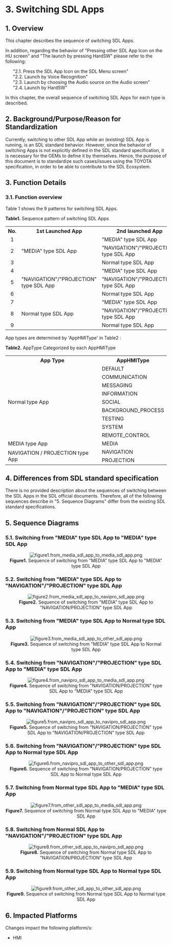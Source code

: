 # 3. Switching SDL Apps

## 1. Overview
This chapter describes the sequence of switching SDL Apps.

In addition, regarding the behavior of "Pressing other SDL App Icon on the HU screen" and "The launch by pressing HardSW" please refer to the following:

<ol>
"2.1. Press the SDL App Icon on the SDL Menu screen"<br>
"2.2. Launch by  Voice Recognition"<br>
"2.3. Launch by choosing the Audio source on the Audio screen"<br>
"2.4. Launch by HardSW"<br>
</ol>

In this chapter, the overall sequence of switching SDL Apps for each type is described.

## 2. Background/Purpose/Reason for Standardization
Currently, switching to other SDL App while an (existing) SDL App is running, is an SDL standard behavior.
However, since the behavior of switching Apps is not explicitly defined in the SDL standard specification, it is necessary for the OEMs to define it by themselves.
Hence, the purpose of this document is to standardize such cases/issues using the TOYOTA specification, in order to be able to contribute to the SDL Ecosystem.

## 3. Function Details
### 3.1. Function overview
Table 1 shows the 9 patterns for switching SDL Apps.

**Table1.** Sequence pattern of switching SDL Apps
<table>
  <tr>
    <th align="center"> No. </th>
    <th align="center"> 1st Launched App	</th>
    <th align="center"> 2nd launched App </th>
  </tr>
  <tr>
    <td align="center"> 1 </td>
    <td align="left" rowspan="3"> "MEDIA" type SDL App </td>
    <td align="left"> "MEDIA" type SDL App </td>
  </tr>
  <tr>
    <td align="center"> 2 </td>
    <td align="left"> "NAVIGATION"/"PROJECTION" type SDL App </td>
  </tr>
  <tr>
    <td align="center"> 3 </td>
    <td align="left"> Normal type SDL App </td>
  </tr>
  <tr>
    <td align="center"> 4 </td>
    <td align="left" rowspan="3"> "NAVIGATION"/"PROJECTION" type SDL App </td>
    <td align="left"> "MEDIA" type SDL App </td>
  </tr>
  <tr>
    <td align="center"> 5 </td>
    <td align="left"> "NAVIGATION"/"PROJECTION" type SDL App </td>
  </tr>
  <tr>
    <td align="center"> 6 </td>
    <td align="left"> Normal type SDL App </td>
  </tr>
  <tr>
    <td align="center"> 7 </td>
    <td align="left" rowspan="3"> Normal type SDL App </td>
    <td align="left"> "MEDIA" type SDL App </td>
  </tr>
  <tr>
    <td align="center"> 8 </td>
    <td align="left"> "NAVIGATION"/"PROJECTION" type SDL App </td>
  </tr>
  <tr>
    <td align="center"> 9 </td>
    <td align="left"> Normal type SDL App </td>
  </tr>
</table>

App types are determined by 'AppHMIType' in Table2 :

**Table2.** AppType Categorized by each AppHMIType
<table>
  <tr>
    <th align="center"> App Type </th>
    <th align="center"> AppHMIType </th>
  </tr>
  <tr>
     <td align="left" rowspan="9"> Normal type App </td>
     <td align="left"> DEFAULT </td></tr>
  </tr>
  <tr>
     <td align="left"> COMMUNICATION </td></tr>
  </tr>
  <tr>
     <td align="left"> MESSAGING </td></tr>
  </tr>
  <tr>
     <td align="left"> INFORMATION </td></tr>
  </tr>
  <tr>
     <td align="left"> SOCIAL </td></tr>
  </tr>
  <tr>
     <td align="left"> BACKGROUND_PROCESS </td></tr>
  </tr>
  <tr>
     <td align="left"> TESTING </td></tr>
  </tr>
  <tr>
     <td align="left"> SYSTEM </td></tr>
  </tr>
  <tr>
     <td align="left"> REMOTE_CONTROL </td></tr>
  </tr>
  <tr>
     <td align="left"> MEDIA type App </td>
     <td align="left"> MEDIA </td></tr>
  </tr>
  <tr>
     <td align="left" rowspan = "2"> NAVIGATION / PROJECTION type App </td>
     <td align="left"> NAVIGATION </td></tr>
  </tr>
  <tr>
     <td align="left"> PROJECTION </td></tr>
  </tr>
</table>

## 4. Differences from SDL standard specification
There is no provided description about the sequences of switching between the SDL Apps in the SDL official documents.
Therefore, all of the following sequences  describe in "5. Sequence Diagrams" differ from the existing SDL standard specifications.

## 5. Sequence Diagrams
### 5.1. Switching from "MEDIA" type SDL App to "MEDIA" type SDL App

<div align="center">

![figure1.from_media_sdl_app_to_media_sdl_app.png](./assets/figure1.from_media_sdl_app_to_media_sdl_app.png)<br>
**Figure1.** Sequence of switching from "MEDIA" type SDL App to "MEDIA" type SDL App

</div>

### 5.2. Switching from "MEDIA" type SDL App to "NAVIGATION"/"PROJECTION" type SDL App

<div align="center">

![figure2.from_media_sdl_app_to_navipro_sdl_app.png](./assets/figure2.from_media_sdl_app_to_navipro_sdl_app.png)<br>
**Figure2.** Sequence of switching from "MEDIA" type SDL App to "NAVIGATION/PROJECTION" type SDL App

</div>

### 5.3. Switching from "MEDIA" type SDL App to Normal type SDL App

<div align="center">

![figure3.from_media_sdl_app_to_other_sdl_app.png](./assets/figure3.from_media_sdl_app_to_other_sdl_app.png)<br>
**Figure3.** Sequence of switching from "MEDIA" type SDL App to Normal type SDL App

</div>

### 5.4. Switching from "NAVIGATION"/"PROJECTION" type SDL App to "MEDIA" type SDL App

<div align="center">

![figure4.from_navipro_sdl_app_to_media_sdl_app.png](./assets/figure4.from_navipro_sdl_app_to_media_sdl_app.png)<br>
**Figure4.** Sequence of switching from "NAVIGATION/PROJECTION" type SDL App to "MEDIA" type SDL App

</div>

### 5.5. Switching from "NAVIGATION"/"PROJECTION" type SDL App to "NAVIGATION"/"PROJECTION" type SDL App

<div align="center">

![figure5.from_navipro_sdl_app_to_navipro_sdl_app.png](./assets/figure5.from_navipro_sdl_app_to_navipro_sdl_app.png)<br>
**Figure5.** Sequence of switching from "NAVIGATION/PROJECTION" type SDL App to "NAVIGATION/PROJECTION" type SDL App

</div>

### 5.6. Switching from "NAVIGATION"/"PROJECTION" type SDL App to Normal type SDL App

<div align="center">

![figure6.from_navipro_sdl_app_to_other_sdl_app.png](./assets/figure6.from_navipro_sdl_app_to_other_sdl_app.png)<br>
**Figure6.** Sequence of switching from "NAVIGATION/PROJECTION" type SDL App to Normal type SDL App

</div>

### 5.7. Switching from Normal type SDL App to "MEDIA" type SDL App

<div align="center">

![figure7.from_other_sdl_app_to_media_sdl_app.png](./assets/figure7.from_other_sdl_app_to_media_sdl_app.png)<br>
**Figure7.** Sequence of switching from Normal type SDL App to "MEDIA" type SDL App

</div>

### 5.8. Switching from Normal SDL App to "NAVIGATION"/"PROJECTION" type SDL App

<div align="center">

![figure8.from_other_sdl_app_to_navipro_sdl_app.png](./assets/figure8.from_other_sdl_app_to_navipro_sdl_app.png)<br>
**Figure8.** Sequence of switching from Normal type SDL App to "NAVIGATION/PROJECTION" type SDL App

</div>

### 5.9. Switching from Normal type SDL App to Normal type SDL App

<div align="center">

![figure9.from_other_sdl_app_to_other_sdl_app.png](./assets/figure9.from_other_sdl_app_to_other_sdl_app.png)<br>
**Figure9.** Sequence of switching from Normal type SDL App to Normal type SDL App

</div>

## 6. Impacted Platforms
Changes impact the following platform/s:
- HMI
